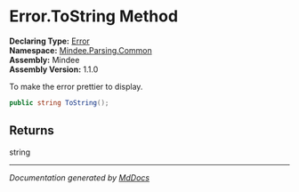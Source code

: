 ﻿<!--  
  <auto-generated>   
    The contents of this file were generated by a tool.  
    Changes to this file may be list if the file is regenerated  
  </auto-generated>   
-->

# Error.ToString Method

**Declaring Type:** [Error](../index.md)  
**Namespace:** [Mindee.Parsing.Common](../../index.md)  
**Assembly:** Mindee  
**Assembly Version:** 1.1.0

To make the error prettier to display.

```csharp
public string ToString();
```

## Returns

string

___

*Documentation generated by [MdDocs](https://github.com/ap0llo/mddocs)*
